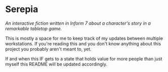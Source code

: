# Serepia
_An interactive fiction written in Inform 7 about a character's story in a remarkable tabletop game._

This is mostly a space for me to keep track of my updates between multiple workstations. 
If you're reading this and you don't know anything about this project you probably aren't meant to, yet.

If and when this IF gets to a state that holds value for more people than just myself this README will be updated accordingly.
